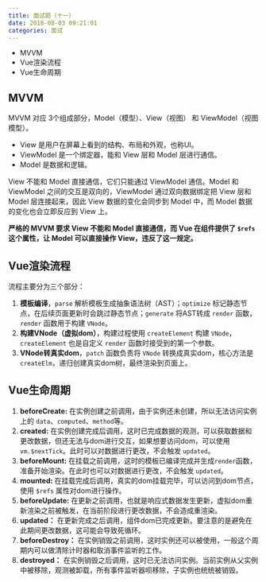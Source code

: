 ```yaml
---
title: 面试题（十一）
date: 2018-08-03 09:21:01
categories: 面试
---
```


* MVVM
* Vue渲染流程
* Vue生命周期

## MVVM

MVVM 对应 3个组成部分，Model（模型）、View（视图） 和 ViewModel（视图模型）。

- View 是用户在屏幕上看到的结构、布局和外观，也称UI。
- ViewModel 是一个绑定器，能和 View 层和 Model 层进行通信。
- Model 是数据和逻辑。

View 不能和 Model 直接通信，它们只能通过 ViewModel 通信。Model 和 ViewModel 之间的交互是双向的，ViewModel 通过双向数据绑定把 View 层和 Model 层连接起来，因此 View 数据的变化会同步到 Model 中，而 Model 数据的变化也会立即反应到 View 上。

**严格的 MVVM 要求 View 不能和 Model 直接通信，而 Vue 在组件提供了 `$refs` 这个属性，让 Model 可以直接操作 View，违反了这一规定。**

## Vue渲染流程

流程主要分为三个部分：

1. **模板编译**，`parse` 解析模板生成抽象语法树（AST）；`optimize` 标记静态节点，在后续页面更新时会跳过静态节点；`generate` 将AST转成 `render` 函数，`render` 函数用于构建 `VNode`。
2. **构建VNode（虚拟dom）**，构建过程使用 `createElement` 构建 `VNode`，`createElement` 也是自定义 `render` 函数时接受到的第一个参数。
3. **VNode转真实dom**，`patch` 函数负责将 `VNode` 转换成真实dom，核心方法是`createElm`，递归创建真实dom树，最终渲染到页面上。

## Vue生命周期

1. **beforeCreate:** 在实例创建之前调用，由于实例还未创建，所以无法访问实例上的 `data`、`computed`、`method`等。
2. **created:** 在实例创建完成后调用，这时已完成数据的观测，可以获取数据和更改数据，但还无法与dom进行交互，如果想要访问dom，可以使用 `vm.$nextTick`。此时可以对数据进行更改，不会触发 `updated`。
3. **beforeMount:** 在挂载之前调用，这时的模板已编译完成并生成`render`函数，准备开始渲染。在此时也可以对数据进行更改，不会触发 `updated`。
4. **mounted:** 在挂载完成后调用，真实的dom挂载完毕，可以访问到dom节点，使用 `$refs` 属性对dom进行操作。
5. **beforeUpdate:** 在更新之前调用，也就是响应式数据发生更新，虚拟dom重新渲染之前被触发，在当前阶段进行更改数据，不会造成重渲染。
6. **updated：** 在更新完成之后调用，组件dom已完成更新。要注意的是避免在此期间更改数据，这可能会导致死循环。
7. **beforeDestroy：** 在实例销毁之前调用，这时实例还可以被使用，一般这个周期内可以做清除计时器和取消事件监听的工作。
8. **destroyed：** 在实例销毁之后调用，这时已无法访问实例。当前实例从父实例中被移除，观测被卸载，所有事件监听器呗移除，子实例也统统被销毁。